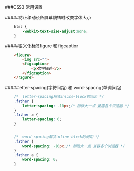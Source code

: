 ###CSS3 常用设置

#####防止移动设备屏幕旋转时改变字体大小

```CSS
	html {
		-webkit-text-size-adjust:none;
	}
```

#####语义化标签figure 和 figcaption

```HTML
	<figure>
		<img src="">
		<figcaption>
			<p>文字描述</p>
		</figcaption>
	</figure>
```

#####letter-spacing(字符间距) 和 word-spacing(单词间距)

```CSS
	/*  letter-spacing解决inline-block的间距 */
	.father {
		letter-spacing: -10px;/* 稍微大一点 兼容各个浏览器 */
	}
	.father a {
		letter-spacing: 0;
	}


	/*  word-spacing解决inline-block的间距 */	
	.father {
		word-spacing: -10px;/* 稍微大一点 兼容各个浏览器 */
	}
	.father a {
		word-spacing: 0;
	}

```

